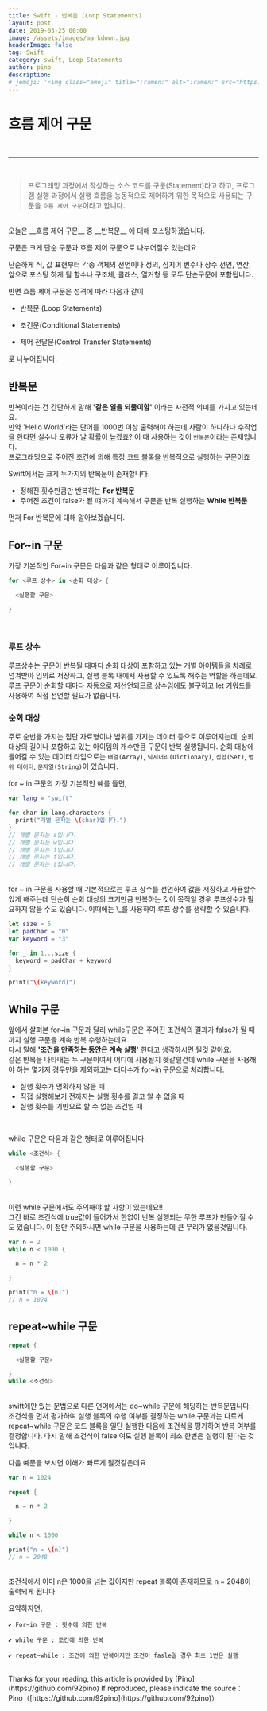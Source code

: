 ```yaml
---
title: Swift - 반복문 (Loop Statements)
layout: post
date: 2019-03-25 00:00
image: /assets/images/markdown.jpg
headerImage: false
tag: Swift
category: swift, Loop Statements
author: pino
description:
# jemoji: '<img class="emoji" title=":ramen:" alt=":ramen:" src="https://assets.github.com/images/icons/emoji/unicode/1f35c.png" height="20" width="20" align="absmiddle">'
---
```


# 흐름 제어 구문

<br>

<hr>

<br>



> 프로그래밍 과정에서 작성하는 소스 코드를 구문(Statement)라고 하고, 프로그램 실행 과정에서 실행 흐름을 능동적으로 제어하기 위한 목적으로 사용되는 구문을 `흐름 제어 구문`이라고 합니다.

<br>
오늘은 __흐름 제어 구문__ 중 __반복문__ 에 대해 포스팅하겠습니다.



구문은 크게 단순 구문과 흐름 제어 구문으로 나누어질수 있는데요

단순하게 식, 값 표현부터 각종 객체의 선언이나 정의, 심지어 변수나 상수 선언, 연산, 앞으로 포스팅 하게 될 함수나 구조체, 클래스, 열거형 등 모두 단순구문에 포함됩니다.



반면 흐름 제어 구문은 성격에 따라 다음과 같이

- 반복문 (Loop Statements)

- 조건문(Conditional Statements)

- 제어 전달문(Control Transfer Statements)

로 나누어집니다.

## 반복문

반복이라는 건 간단하게 말해 __'같은 일을 되풀이함'__ 이라는 사전적 의미를 가지고 있는데요.<br>
만약 'Hello World'라는 단어를 1000번 이상 출력해야 하는데 사람이 하나하나 수작업을 한다면 실수나 오류가 날 확률이 높겠죠?
이 때 사용하는 것이 `반복문`이라는 존재입니다.<br>
프로그래밍으로 주어진 조건에 의해 특정 코드 블록을 반복적으로 실행하는 구문이죠


Swift에서는 크게 두가지의 반복문이 존재합니다.
- 정해진 횟수만큼만 반복하는 __For 반복문__
- 주어진 조건이 false가 될 떄까지 계속해서 구문을 반복 실행하는 __While 반복문__

먼저 For 반복문에 대해 알아보겠습니다.

## For~in 구문

가장 기본적인 For~in 구문은 다음과 같은 형태로 이루어집니다.
```swift
for <루프 상수> in <순회 대상> {

  <실행할 구문>

}
```
<br>

### 루프 상수

루프상수는 구문이 반복될 때마다 순회 대상이 포함하고 있는 개별 아이템들을 차례로 넘겨받아 임의로 저장하고, 실행 블록 내에서 사용할 수 있도록 해주는 역할을 하는데요.
루프 구문이 순회할 때마다 자동으로 재선언되므로 상수임에도 불구하고 let 키워드를 사용하여 직접 선언할 필요가 없습니다.

### 순회 대상

주로 순번을 가지는 집단 자료형이나 범위를 가지는 데이터 등으로 이루어지는데, 순회 대상의 길이나 포함하고 있는 아이템의 개수만큼 구문이 반복 실행됩니다.
순회 대상에 들어갈 수 있는 데이터 타입으로는 `배열(Array)`, `딕셔너리(Dictionary)`, `집합(Set)`, `범위 데이터`, `문자열(String)`이 있습니다.

for ~ in 구문의 가장 기본적인 예를 들면,

```swift
var lang = "swift"

for char in lang.characters {
  print("개별 문자는 \(char)입니다.")
}
// 개별 문자는 s입니다.
// 개별 문자는 w입니다.
// 개별 문자는 i입니다.
// 개별 문자는 f입니다.
// 개별 문자는 t입니다.
```
<br>
for ~ in 구문을 사용할 때 기본적으로는 루프 상수를 선언하여 값을 저장하고 사용할수 있게 해주는데 단순히 순회 대상의 크기만큼 반복하는 것이 목적일 경우 루프상수가 필요하지 않을 수도 있습니다.
이때에는 \_를 사용하여 루프 상수를 생략할 수 있습니다.

```swift
let size = 5
let padChar = "0"
var keyword = "3"

for _ in 1...size {
  keyword = padChar + keyword
}

print("\(keyword)")
```

## While 구문

앞에서 살펴본 for~in 구문과 달리 while구문은 주어진 조건식의 결과가 false가 될 때까지 실행 구문을 계속 반복 수행하는데요.<br>
다시 말해 __'조건을 만족하는 동안은 계속 실행'__ 한다고 생각하시면 될것 같아요.
<br>
같은 반복을 나타내는 두 구문이여서 어디에 사용될지 헷갈릴건데 while 구문을 사용해야 하는 몇가지 경우만을 제외하고는 대다수가 for~in 구문으로 처리합니다.
- 실행 횟수가 명확하지 않을 때
- 직접 실행해보기 전까지는 실행 횟수를 결코 알 수 없을 때
- 실행 횟수를 기반으로 할 수 없는 조건일 때
<br>

while 구문은 다음과 같은 형태로 이루어집니다.
```swift
while <조건식> {

  <실행할 구문>

}
```
<br>
이런 while 구문에서도 주의해야 할 사항이 있는데요!!<br>
그건 바로 조건식에 true값이 들어가서 한없이 반복 실행되는 무한 루프가 만들어질 수도 있습니다.
이 점만 주의하시면 while 구문을 사용하는데 큰 무리가 없을것입니다.

```swift
var n = 2
while n < 1000 {

  n = n * 2

}

print("n = \(n)")
// n = 1024
```

## repeat~while 구문

```swift
repeat {

  <실행할 구문>

}
while <조건식>
```
<br>
swift에만 있는 문법으로 다른 언어에서는 do~while 구문에 해당하는 반복문입니다.
조건식을 먼저 평가하여 실행 블록의 수행 여부를 결정하는 while 구문과는 다르게 repeat~while 구문은 코드 블록을 일단 실행한 다음에 조건식을 평가하여 반복 여부를 결정합니다.
다시 말해 조건식이 false 여도 실행 블록이 최소 한번은 실행이 된다는 것입니다.

다음 예문을 보시면 이해가 빠르게 될것같은데요
```swift
var n = 1024

repeat {

  n = n * 2

}

while n < 1000

print("n = \(n)")
// n = 2048
```
<br>
조건식에서 이미 n은 1000을 넘는 값이지만 repeat 블록이 존재하므로 n = 2048이 출력되게 됩니다.

요약하자면,
<br>
```
✔︎ For~in 구문 : 횟수에 의한 반복

✔︎ while 구문 : 조건에 의한 반복

✔︎ repeat~while : 조건에 의한 반복이지만 조건이 fasle일 경우 최초 1번은 실행
```

<br>
Thanks for your reading, this article is provided by [Pino](https://github.com/92pino) If reproduced,
please indicate the source：
Pino（[https://github.com/92pino](https://github.com/92pino)）
